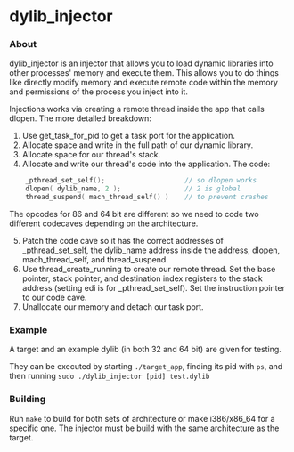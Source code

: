 # dylib_injector

### About
dylib_injector is an injector that allows you to load dynamic libraries into other processes' memory and execute them. This allows you to do things like directly modify memory and execute remote code within the memory and permissions of the process you inject into it.

Injections works via creating a remote thread inside the app that calls dlopen. The more detailed breakdown:

1. Use get_task_for_pid to get a task port for the application.
2. Allocate space and write in the full path of our dynamic library.
3. Allocate space for our thread's stack.
4. Allocate and write our thread's code into the application. The code:
```c
    _pthread_set_self();                    // so dlopen works
    dlopen( dylib_name, 2 );                // 2 is global
    thread_suspend( mach_thread_self() )    // to prevent crashes
```      

The opcodes for 86 and 64 bit are different so we need to code two different codecaves depending on the architecture.

5. Patch the code cave so it has the correct addresses of _pthread_set_self, the dylib_name address inside the address, dlopen, mach_thread_self, and thread_suspend.
6. Use thread_create_running to create our remote thread. Set the base pointer, stack pointer, and destination index registers to the stack address (setting edi is for _pthread_set_self). Set the instruction pointer to our code cave.
7. Unallocate our memory and detach our task port.

### Example
A target and an example dylib (in both 32 and 64 bit) are given for testing. 

They can be executed by starting `./target_app`, finding its pid with `ps`, and then running 
`sudo ./dylib_injector [pid] test.dylib`

### Building
Run `make` to build for both sets of architecture or make i386/x86_64 for a specific one. The injector
must be build with the same architecture as the target.

